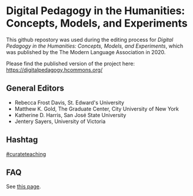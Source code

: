 # Digital Pedagogy in the Humanities: Concepts, Models, and Experiments

This github repostory was used during the editing process for *Digital Pedagogy in the Humanities: Concepts, Models, and Experiments*, which was published by the The Modern Language Association in 2020. 

Please find the published version of the project here: https://digitalpedagogy.hcommons.org/

## General Editors

* Rebecca Frost Davis, St. Edward's University
* Matthew K. Gold, The Graduate Center, City University of New York
* Katherine D. Harris, San José State University
* Jentery Sayers, University of Victoria

## Hashtag

[\#curateteaching](https://twitter.com/hashtag/curateteaching?f=realtime&src=hash "hashtag")

## FAQ

See [this page](faq.md).
